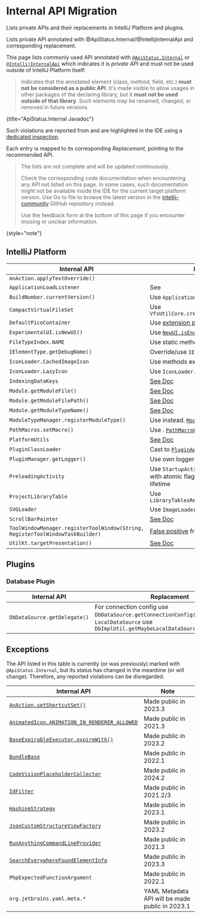 <!-- Copyright 2000-2025 JetBrains s.r.o. and other contributors. Use of this source code is governed by the Apache 2.0 license that can be found in the LICENSE file. -->

# Internal API Migration

<web-summary>
Lists private APIs and their replacements in IntelliJ Platform and plugins.
</web-summary>

<link-summary>Lists private API annotated with @ApiStatus.Internal/@IntellijInternalApi and corresponding replacement.</link-summary>

This page lists commonly used API annotated with [`@ApiStatus.Internal`](%gh-java-annotations%/common/src/main/java/org/jetbrains/annotations/ApiStatus.java)
or [`@IntellijInternalApi`](%gh-ic%/platform/util/src/com/intellij/openapi/util/IntellijInternalApi.kt)
which indicates it is _private API_ and must not be used outside of IntelliJ Platform itself:

> Indicates that the annotated element (class, method, field, etc.) **must not be considered as a public API**. It's made visible to allow
> usages in other packages of the declaring library, but it **must not be used outside of that library**. Such elements
> may be renamed, changed, or removed in future versions.
>
{title="ApiStatus.Internal Javadoc"}

Such violations are reported from [](verifying_plugin_compatibility.md#plugin-verifier) and are highlighted in the IDE using a [dedicated inspection](verifying_plugin_compatibility.md#ide-support).

Each entry is mapped to its corresponding _Replacement_, pointing to the recommended API.

<snippet id="notComplete">

> The lists are not complete and will be updated continuously.
>
> Check the corresponding code documentation when encountering any API not listed on this page.
> In some cases, such documentation might not be available inside the IDE for the current target platform version.
> Use <control>Go to file</control> to browse the latest version in the [intellij-community](%gh-ic-master%/) GitHub repository instead.
>
> Use the feedback form at the bottom of this page if you encounter missing or unclear information.
>
{style="note"}

</snippet>

## IntelliJ Platform

| Internal API                                                                  | Replacement                                                                                                                                                                                                                                 |
|-------------------------------------------------------------------------------|---------------------------------------------------------------------------------------------------------------------------------------------------------------------------------------------------------------------------------------------|
| `AnAction.applyTextOverride()`                                                | [](plugin_configuration_file.md#idea-plugin__actions__action__override-text)                                                                                                                                                                |
| `ApplicationLoadListener`                                                     | See [](plugin_components.md#application-startup)                                                                                                                                                                                            |
| `BuildNumber.currentVersion()`                                                | Use `ApplicationInfo.getBuild()`                                                                                                                                                                                                            |
| `CompactVirtualFileSet`                                                       | Use `VfsUtilCore.createCompactVirtualFileSet()`                                                                                                                                                                                             |
| `DefaultPicoContainer`                                                        | Use [extension points](plugin_extensions.md) and [services](plugin_services.md)                                                                                                                                                             |
| `ExperimentalUI.isNewUI()`                                                    | Use [`NewUI.isEnabled()`](%gh-ic%/platform/platform-api/src/com/intellij/ui/NewUI.java)                                                                                                                                                     |
| `FileTypeIndex.NAME`                                                          | Use static methods in `FileTypeIndex` directly                                                                                                                                                                                              |
| `IElementType.getDebugName()`                                                 | Override/use `IElementType.toString()`                                                                                                                                                                                                      |
| `IconLoader.CachedImageIcon`                                                  | Use methods exposed in `IconLoader`                                                                                                                                                                                                         |
| `IconLoader.LazyIcon`                                                         | Use `IconLoader.createLazy()`                                                                                                                                                                                                               |
| `IndexingDataKeys`                                                            | [See Doc](%gh-ic%/platform/core-impl/src/com/intellij/util/indexing/IndexingDataKeys.java)                                                                                                                                                  |
| `Module.getModuleFile()`                                                      | [See Doc](%gh-ic%/platform/core-api/src/com/intellij/openapi/module/Module.java)                                                                                                                                                            |
| `Module.getModuleFilePath()`                                                  | [See Doc](%gh-ic%/platform/core-api/src/com/intellij/openapi/module/Module.java)                                                                                                                                                            |
| `Module.getModuleTypeName()`                                                  | [See Doc](%gh-ic%/platform/core-api/src/com/intellij/openapi/module/Module.java)                                                                                                                                                            |
| `ModuleTypeManager.registerModuleType()`                                      | Use <include from="snippets.topic" element-id="ep"><var name="ep" value="com.intellij.moduleType"/></include> instead. [`ModuleType`](%gh-ic%/platform/lang-core/src/com/intellij/openapi/module/ModuleType.java)                           |
| `PathMacros.setMacro()`                                                       | Use <include from="snippets.topic" element-id="ep"><var name="ep" value="com.intellij.pathMacroContributor"/></include>. [`PathMacroContributor`](%gh-ic%/platform/core-api/src/com/intellij/openapi/application/PathMacroContributor.java) |
| `PlatformUtils`                                                               | [See Doc](%gh-ic%/platform/core-api/src/com/intellij/util/PlatformUtils.java)                                                                                                                                                               |
| `PluginClassLoader`                                                           | Cast to [`PluginAwareClassLoader`](%gh-ic%/platform/extensions/src/com/intellij/ide/plugins/cl/PluginAwareClassLoader.java)                                                                                                                 |
| `PluginManager.getLogger()`                                                   | Use own logger, see [](ide_infrastructure.md#logging)                                                                                                                                                                                       |
| `PreloadingActivity`                                                          | Use `StartupActivity.Background` ([docs](plugin_components.md#project-open)) with atomic flag to run only once during IDE lifetime                                                                                                          |
| `ProjectLibraryTable`                                                         | Use `LibraryTablesRegistrar.getLibraryTable()`                                                                                                                                                                                              |
| `SVGLoader`                                                                   | Use `ImageLoader.loadFromResource()`                                                                                                                                                                                                        |
| `ScrollBarPainter`                                                            | [See Doc](%gh-ic%/platform/platform-api/src/com/intellij/ui/components/ScrollBarPainter.java)                                                                                                                                               |
| `ToolWindowManager.registerToolWindow(String, RegisterToolWindowTaskBuilder)` | [False positive](https://youtrack.jetbrains.com/issue/MP-6705) from [Plugin Verifier](verifying_plugin_compatibility.md)                                                                                                                    |
| `UtilKt.targetPresentation()`                                                 | [See Doc](%gh-ic%/platform/lang-impl/src/com/intellij/codeInsight/navigation/util.kt)                                                                                                                                                       |

## Plugins

### Database Plugin

| Internal API                 | Replacement                                                                                                                                   |
|------------------------------|-----------------------------------------------------------------------------------------------------------------------------------------------|
| `DbDataSource.getDelegate()` | For connection config use `DbDataSource.getConnectionConfig()`, for `LocalDataSource` use `DbImplUtil.getMaybeLocalDataSource(DasDataSource)` |

## Exceptions

The API listed in this table is currently (or was previously) marked with `@ApiStatus.Internal`, but its status has changed in the meantime (or will change).
Therefore, any reported violations can be disregarded.

| Internal API                                                                                                                                         | Note                                            |
|------------------------------------------------------------------------------------------------------------------------------------------------------|-------------------------------------------------|
| [`AnAction.setShortcutSet()`](%gh-ic%/platform/editor-ui-api/src/com/intellij/openapi/actionSystem/AnAction.java)                                    | Made public in 2023.3                           |
| [`AnimatedIcon.ANIMATION_IN_RENDERER_ALLOWED`](%gh-ic%/platform/ide-core/src/com/intellij/ui/AnimatedIcon.java)                                      | Made public in 2021.3                           |
| [`BaseExpirableExecutor.expireWith()`](%gh-ic%/platform/core-api/src/com/intellij/openapi/application/BaseExpirableExecutor.java)                    | Made public in 2023.2                           |
| [`BundleBase`](%gh-ic%/platform/util/src/com/intellij/BundleBase.kt)                                                                                 | Made public in 2022.1                           |
| [`CodeVisionPlaceholderCollector`](%gh-ic%/platform/lang-impl/src/com/intellij/codeInsight/codeVision/CodeVisionPlaceholderCollector.kt)             | Made public in 2024.2                           |
| [`IdFilter`](%gh-ic%/platform/indexing-api/src/com/intellij/util/indexing/IdFilter.java)                                                             | Made public in 2021.2/3                         |
| [`HashingStrategy`](%gh-ic%/platform/util/base/src/com/intellij/util/containers/HashingStrategy.java)                                                | Made public in 2023.1                           |
| [`JsonCustomStructureViewFactory`](%gh-ic%/json/src/com/intellij/json/structureView/JsonCustomStructureViewFactory.java)                             | Made public in 2023.2                           |
| [`RunAnythingCommandLineProvider`](%gh-ic%/platform/lang-impl/src/com/intellij/ide/actions/runAnything/activity/RunAnythingCommandLineProvider.kt)   | Made public in 2021.3                           |
| [`SearchEverywhereFoundElementInfo`](%gh-ic%/platform/lang-impl/src/com/intellij/ide/actions/searcheverywhere/SearchEverywhereFoundElementInfo.java) | Made public in 2023.3                           |
| `PhpExpectedFunctionArgument`                                                                                                                        | Made public in 2022.1                           |
| `org.jetbrains.yaml.meta.*`                                                                                                                          | YAML Metadata API will be made public in 2023.1 |

<include from="api_internal.md" element-id="notComplete"/>
